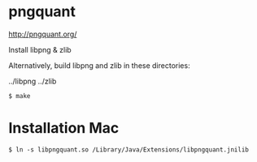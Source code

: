 # pngquant

http://pngquant.org/

Install libpng & zlib

Alternatively, build libpng and zlib in these directories:

  ../libpng
  ../zlib

	$ make

# Installation Mac
	$ ln -s libpngquant.so /Library/Java/Extensions/libpngquant.jnilib


